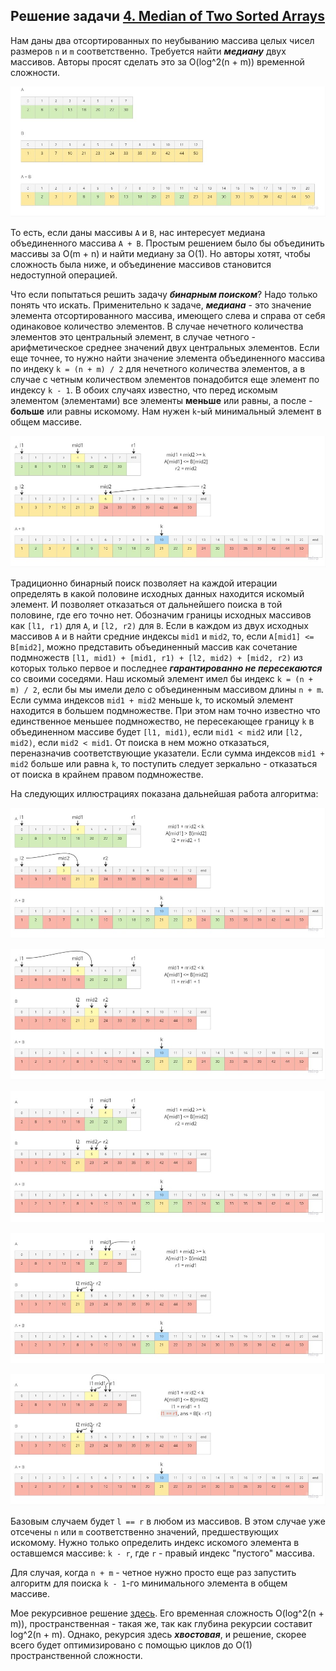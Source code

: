 ## Решение задачи [4. Median of Two Sorted Arrays](https://leetcode.com/problems/median-of-two-sorted-arrays/)

Нам даны два отсортированных по неубыванию массива целых чисел размеров `n` и `m` соответственно. Требуется найти ***медиану*** двух массивов. Авторы просят сделать это за O(log^2(n + m)) временной сложности. 

![](https://github.com/vvviktor/LeetCode_Problems/blob/main/4_Median_of_Two_Sorted_Arrays/Img/Case_B/1b.jpg)

То есть, если даны массивы `A` и `B`, нас интересует медиана объединенного массива `A + B`. Простым решением было бы объединить массивы за O(m + n) и найти медиану за O(1). Но авторы хотят, чтобы сложность была ниже, и объединение массивов становится недоступной операцией.

Что если попытаться решить задачу ***бинарным поиском***? Надо только понять что искать. Применительно к задаче, ***медиана*** - это значение элемента отсортированного массива, имеющего слева и справа от себя одинаковое количество элементов. В случае нечетного количества элементов это центральный элемент, в случае четного - арифметическое среднее значений двух центральных элементов. Если еще точнее, то нужно найти значение элемента объединенного массива по индеку `k = (n + m) / 2` для нечетного количества элементов, а в случае с четным количеством элементов понадобится еще элемент по индексу `k - 1`. В обоих случаях известно, что перед искомым элементом (элементами) все элементы **меньше** или равны, а после - **больше** или равны искомому. Нам нужен `k`-ый минимальный элемент в общем массиве.

![](https://github.com/vvviktor/LeetCode_Problems/blob/main/4_Median_of_Two_Sorted_Arrays/Img/Case_B/2b.jpg)

Традиционно бинарный поиск позволяет на каждой итерации определять в какой половине исходных данных находится искомый элемент. И позволяет отказаться от дальнейшего поиска в той половине, где его точно нет. Обозначим границы исходных массивов как `[l1, r1)` для `A`, и `[l2, r2)` для `B`. Если в каждом из двух исходных массивов `A` и `B` найти средние индексы `mid1` и `mid2`, то, если `A[mid1] <= B[mid2]`, можно представить объединенный массив как сочетание подмножеств `[l1, mid1) + [mid1, r1) + [l2, mid2) + [mid2, r2)` из которых только первое и последнее ***гарантированно не пересекаются*** со своими соседями. Наш искомый элемент имел бы индекс `k = (n + m) / 2`, если бы мы имели дело с объединенным массивом длины `n + m`. Если сумма индексов `mid1 + mid2` меньше `k`, то искомый элемент находится в большем подмножестве. При этом нам точно известно что единственное меньшее подмножество, не пересекающее границу `k` в объединенном массиве будет `[l1, mid1)`, если `mid1 < mid2` или `[l2, mid2)`, если `mid2 < mid1`. От поиска в нем можно отказаться, переназначив соответствующие указатели. Если сумма индексов `mid1 + mid2` больше или равна `k`, то поступить следует зеркально - отказаться от поиска в крайнем правом подмножестве.

На следующих иллюстрациях показана дальнейшая работа алгоритма:

![](https://github.com/vvviktor/LeetCode_Problems/blob/main/4_Median_of_Two_Sorted_Arrays/Img/Case_B/3b.jpg)

![](https://github.com/vvviktor/LeetCode_Problems/blob/main/4_Median_of_Two_Sorted_Arrays/Img/Case_B/4b.jpg)

![](https://github.com/vvviktor/LeetCode_Problems/blob/main/4_Median_of_Two_Sorted_Arrays/Img/Case_B/5b.jpg)

![](https://github.com/vvviktor/LeetCode_Problems/blob/main/4_Median_of_Two_Sorted_Arrays/Img/Case_B/6b.jpg)

![](https://github.com/vvviktor/LeetCode_Problems/blob/main/4_Median_of_Two_Sorted_Arrays/Img/Case_B/7b.jpg)

Базовым случаем будет `l == r` в любом из массивов. В этом случае уже отсечены `n` или `m` соответственно значений, предшествующих искомому. Нужно только определить индекс искомого элемента в оставшемся массиве: `k - r`, где `r` - правый индекс "пустого" массива.

Для случая, когда `n + m` - четное нужно просто еще раз запустить алгоритм для поиска `k - 1`-го минимального элемента в общем массиве.

Мое рекурсивное решение [здесь](binary_search.cpp). Его временная сложность O(log^2(n + m)), пространственная - такая же, так как глубина рекурсии составит log^2(n + m). Однако, рекурсия здесь ***хвостовая***, и решение, скорее всего будет оптимизировано с помощью циклов до O(1) пространственной сложности. 